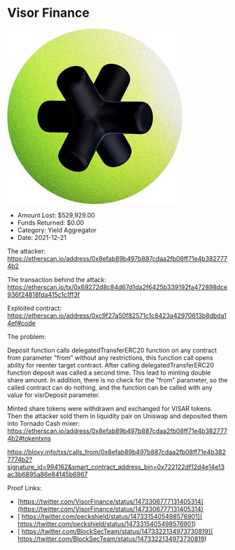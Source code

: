 # Visor Finance
![Visor Finance](/rektimages/Visor-Finance-3.png)
- Amount Lost: $529,929.00
- Funds Returned: $0.00
- Category: Yield Aggregator
- Date: 2021-12-21

The attacker:  
https://etherscan.io/address/0x8efab89b497b887cdaa2fb08ff71e4b3827774b2  
  
The transaction behind the attack:  
https://etherscan.io/tx/0x69272d8c84d67d1da2f6425b339192fa472898dce936f24818fda415c1c1ff3f  
  
Exploited contract:  
https://etherscan.io/address/0xc9f27a50f82571c1c8423a42970613b8dbda14ef#code  
  
The problem:  
  
Deposit function calls delegatedTransferERC20 function on any contract from parameter "from" without any restrictions, this function call opens ability for reenter target contract. After calling delegatedTransferERC20 function deposit was called a second time. This lead to minting double share amount. In addition, there is no check for the "from" parameter, so the called contract can do nothing, and the function can be called with any value for visrDeposit parameter.  
  
Minted share tokens were withdrawn and exchanged for VISAR tokens. Then the attacker sold them in liquidity pair on Uniswap and deposited them into Tornado Cash mixer:  
https://etherscan.io/address/0x8efab89b497b887cdaa2fb08ff71e4b3827774b2#tokentxns  
  
https://bloxy.info/txs/calls_from/0x8efab89b497b887cdaa2fb08ff71e4b3827774b2?signature_id=994162&smart_contract_address_bin=0x722122df12d4e14e13ac3b6895a86e84145b6967


Proof Links:
- [https://twitter.com/VisorFinance/status/1473306777131405314](https://twitter.com/VisorFinance/status/1473306777131405314)
- [ https://twitter.com/peckshield/status/1473315405498576901]( https://twitter.com/peckshield/status/1473315405498576901)
- [ https://twitter.com/BlockSecTeam/status/1473322134973730819]( https://twitter.com/BlockSecTeam/status/1473322134973730819)


